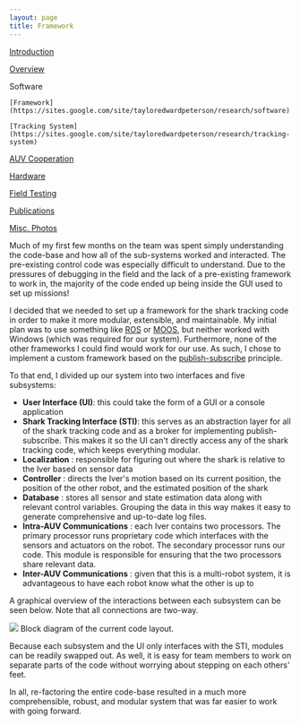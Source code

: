 ```yaml
---
layout: page
title: Framework
---
```


[Introduction](https://sites.google.com/site/tayloredwardpeterson/research)

[Overview](https://sites.google.com/site/tayloredwardpeterson/research/overview)

Software 

    [Framework](https://sites.google.com/site/tayloredwardpeterson/research/software)  

    [Tracking System](https://sites.google.com/site/tayloredwardpeterson/research/tracking-system)  

   [AUV Cooperation](https://sites.google.com/site/tayloredwardpeterson/research/auv-cooperation)  

[Hardware](https://sites.google.com/site/tayloredwardpeterson/research/hardware)

[Field Testing](https://sites.google.com/site/tayloredwardpeterson/research/field-testing)

[Publications](https://sites.google.com/site/tayloredwardpeterson/research/publications)

[Misc. Photos](https://sites.google.com/site/tayloredwardpeterson/research/misc)

Much of my first few months on the team was spent simply understanding the code-base and how all of the sub-systems worked and interacted. The pre-existing control code was especially difficult to understand. Due to the pressures of debugging in the field and the lack of a pre-existing framework to work in, the majority of the code ended up being inside the GUI used to set up missions! 

I decided that we needed to set up a framework for the shark tracking code in order to make it more modular, extensible, and maintainable. My initial plan was to use something like [ROS](http://www.ros.org/about-ros/) or [MOOS](http://www.robots.ox.ac.uk/~mobile/MOOS/wiki/pmwiki.php), but neither worked with Windows (which was required for our system). Furthermore, none of the other frameworks I could find would work for our use. As such, I chose to implement a custom framework based on the [publish-subscribe](http://en.wikipedia.org/wiki/Publish%E2%80%93subscribe_pattern) principle. 

To that end, I divided up our system into two interfaces and five subsystems: 

- **User Interface (UI)**: this could take the form of a GUI or a console application
- **Shark Tracking Interface (STI)**: this serves as an abstraction layer for all of the shark tracking code and as a broker for implementing publish-subscribe. This makes it so the UI can't directly access any of the shark tracking code, which keeps everything modular.
- **Localization** : responsible for figuring out where the shark is relative to the Iver based on sensor data
- **Controller** : directs the Iver's motion based on its current position, the position of the other robot, and the estimated position of the shark
- **Database** : stores all sensor and state estimation data along with relevant control variables. Grouping the data in this way makes it easy to generate comprehensive and up-to-date log files. 
- **Intra-AUV Communications** : each Iver contains two processors. The primary processor runs proprietary code which interfaces with the sensors and actuators on the robot. The secondary processor runs our code. This module is responsible for ensuring that the two processors share relevant data.
- **Inter-AUV Communications** : given that this is a multi-robot system, it is advantageous to have each robot know what the other is up to

A graphical overview of the interactions between each subsystem can be seen below. Note that all connections are two-way. 

[![](https://drive.google.com/uc?id=0B0Jfms0twG8Ed1U2N2JzRnhMRUk)](https://docs.google.com/file/d/0B0Jfms0twG8Ed1U2N2JzRnhMRUk/edit?usp=drive_web)
Block diagram of the current code layout.

Because each subsystem and the UI only interfaces with the STI, modules can be readily swapped out. As well, it is easy for team members to work on separate parts of the code without worrying about stepping on each others' feet. 

In all, re-factoring the entire code-base resulted in a much more comprehensible, robust, and modular system that was far easier to work with going forward. 
